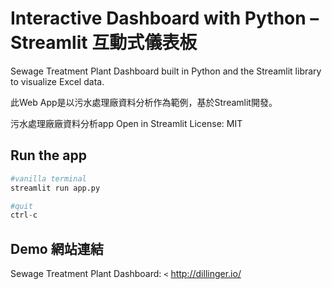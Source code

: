 # Interactive Dashboard with Python – Streamlit 互動式儀表板
Sewage Treatment Plant Dashboard built in Python and the Streamlit library to visualize Excel data.

此Web App是以污水處理廠資料分析作為範例，基於Streamlit開發。

污水處理廠廠資料分析app
Open in Streamlit License: MIT

## Run the app
```Python
#vanilla terminal
streamlit run app.py

#quit
ctrl-c
```

## Demo 網站連結
Sewage Treatment Plant Dashboard: `<` http://dillinger.io/ 
